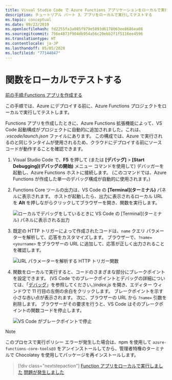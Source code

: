 ```yaml
---
title: Visual Studio Code で Azure Functions アプリケーションをローカルで実行する
description: チュートリアル パート 3、アプリをローカルで実行してテストする
ms.topic: conceptual
ms.date: 09/23/2019
ms.openlocfilehash: fd2255fa3a085f979e5893d6178063ee8686ea08
ms.sourcegitcommit: 756e4873f904db954a56c20ebb2f1f5116ee4596
ms.translationtype: HT
ms.contentlocale: ja-JP
ms.lasthandoff: 05/05/2020
ms.locfileid: "77144047"
---
```

# <a name="test-the-function-locally"></a>関数をローカルでテストする

[前の手順:Functions アプリを作成する](tutorial-vscode-serverless-node-02.md)

この手順では、Azure にデプロイする前に、Azure Functions プロジェクトをローカルで実行してテストします。

Functions アプリを作成したときに、Azure Functions 拡張機能によって、VS Code 起動構成がプロジェクトに自動的に追加されました。これは、 *.vscode/launch.json* ファイルにあります。 この構成では、Azure で実行されるのと同じランタイムが使用されるため、クラウドにデプロイする前にソース コードが動作することを確認できます。

1. Visual Studio Code で、**F5** を押して (または **[デバッグ]**  >  **[Start Debugging]\(デバッグの開始\)** メニュー コマンドを使用して) デバッガーを起動し、Azure Functions ホストに接続します。 (このコマンドでは、Azure Functions が作成した単一のデバッグ構成が自動的に使用されます。)

1. Functions Core ツールの出力は、VS Code の **[Terminal]\(ターミナル\)** パネルに表示されます。 ホストが起動したら、出力に表示されるローカル URL を **Alt** を押しながらクリックしてブラウザーを開き、関数を実行します。

    ![ローカルでデバッグをしているときに VS Code の [Terminal]\(ターミナル\) パネルに表示される出力](media/functions-extension/local-test-output.png)

1. 既定の HTTP トリガーによって作成されたコードは、`name` クエリ パラメーターを解析して、応答をカスタマイズします。 ブラウザーで、`?name=<yourname>` をブラウザーの URL に追加して、応答が正しく出力されることを確認します。

    ![URL パラメーターを解析する HTTP トリガー関数](media/functions-extension/local-test-browser.png)

1. 関数をローカルで実行すると、コードのさまざまな部分にブレークポイントを設定できます。 (VS Code でのブレークポイントとデバッグの詳細については、「[デバッグ](https://code.visualstudio.com/docs/editor/debugging)」を参照してください。)*index.js* を開き、エディター ウィンドウで 11 行目の左側の余白をクリックします。 ブレークポイントを示す小さな赤い点が表示されます。 次に、ブラウザーの URL から `?name=` 引数を削除します。 ブラウザーがその要求を行うと、VS Code はそのブレークポイントの関数コードを停止します。

    ![VS Code がブレークポイントで停止](media/functions-extension/debugging-breakpoint.png)

> [!Note]
>
> このプロセスで実行ポリシー エラーが発生した場合は、npm を使用して `azure-functions-core-tools@3` をアンインストールしてから、管理者特権のターミナルで Chocolatey を使用してパッケージを再インストールします。

> [!div class="nextstepaction"]
> [Function アプリをローカルで実行しました](tutorial-vscode-serverless-node-04.md) [問題が発生しました](https://www.research.net/r/PWZWZ52?tutorial=node-deployment-azurefunctions&step=run-app)

